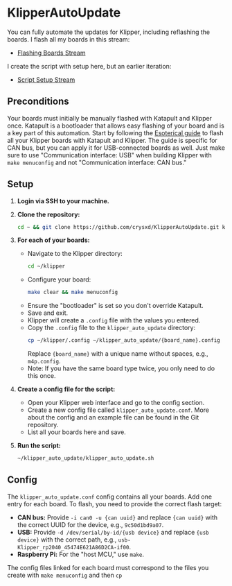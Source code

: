 # KlipperAutoUpdate

You can fully automate the updates for Klipper, including reflashing the boards. I flash all my boards in this stream:

- [Flashing Boards Stream](https://www.youtube.com/watch?v=tLyi-2RE09s&list=PL1fjlNqlUKnUjV9GKHGI1oXRcxDsKKw-X&index=32)

I create the script with setup here, but an earlier iteration:

- [Script Setup Stream](https://www.youtube.com/watch?v=tne5wVYEaQs&list=PL1fjlNqlUKnUjV9GKHGI1oXRcxDsKKw-X&index=33)

## Preconditions

Your boards must initially be manually flashed with Katapult and Klipper once. Katapult is a bootloader that allows easy flashing of your board and is a key part of this automation. Start by following the [Esoterical guide](https://canbus.esoterical.online/mainboard_flashing.html) to flash all your Klipper boards with Katapult and Klipper. The guide is specific for CAN bus, but you can apply it for USB-connected boards as well. Just make sure to use "Communication interface: USB" when building Klipper with `make menuconfig` and not "Communication interface: CAN bus."

## Setup

1. **Login via SSH to your machine.**
2. **Clone the repository:**
   ```bash
   cd ~ && git clone https://github.com/crysxd/KlipperAutoUpdate.git klipper_auto_update
   ```
3. **For each of your boards:**
   - Navigate to the Klipper directory:
     ```bash
     cd ~/klipper
     ```
   - Configure your board:
     ```bash
     make clear && make menuconfig
     ```
   - Ensure the "bootloader" is set so you don't override Katapult.
   - Save and exit.
   - Klipper will create a `.config` file with the values you entered.
   - Copy the `.config` file to the `klipper_auto_update` directory:
     ```bash
     cp ~/klipper/.config ~/klipper_auto_update/{board_name}.config
     ```
     Replace `{board_name}` with a unique name without spaces, e.g., `m4p.config`.
   - Note: If you have the same board type twice, you only need to do this once.

4. **Create a config file for the script:**
   - Open your Klipper web interface and go to the config section.
   - Create a new config file called `klipper_auto_update.conf`. More about the config and an example file can be found in the Git repository.
   - List all your boards here and save.

5. **Run the script:**
   ```bash
   ~/klipper_auto_update/klipper_auto_update.sh
   ```

## Config

The `klipper_auto_update.conf` config contains all your boards. Add one entry for each board. To flash, you need to provide the correct flash target:

- **CAN bus:** Provide `-i can0 -u {can uuid}` and replace `{can uuid}` with the correct UUID for the device, e.g., `9c50d1bd9a07`.
- **USB:** Provide `-d /dev/serial/by-id/{usb device}` and replace `{usb device}` with the correct path, e.g., `usb-Klipper_rp2040_45474E621A86D2CA-if00`.
- **Raspberry Pi:** For the "host MCU," use `make`.

The config files linked for each board must correspond to the files you create with `make menuconfig` and then `cp`
